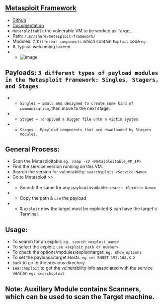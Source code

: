## [Metasploit Framework](https://www.metasploit.com/)
- [Github](https://github.com/rapid7/metasploit-framework)
- [Documentation](https://docs.metasploit.com/)
- `Metasploitable` the vulnerable VM to be worked as Target.
- Path: `/usr/share/metasploit-framework/`
- Modules: `7 Different components` which contain `Exploit` code `eg. `
- A Typical welcoming screen:
- - ![image](https://github.com/IOxCyber/ZtoM_Bootcamp/assets/40174034/dce257d7-95e0-4748-b4c0-06dd8262ce3f)

## Payloads: `3 different types of payload modules in the Metasploit Framework: Singles, Stagers, and Stages`
- - `Singles − Small and designed to create some kind of communication`, then move to the next stage.
- - `Staged − To upload a bigger file onto a victim system.`
- - `Stages − Ppayload components that are downloaded by Stagers modules.`
 
## General Process:
- Scan the Metasploitable `eg. nmap -sV <Metasploitable_VM_IP>`
- Find the service version running on this VM.
- Search the version for vulnerability: `searchsploit <Service-Name>`
- Go to Metasploit >>
- - Search the same for any payload available: `search <Service-Name>`
- - Copy the path & `use` the payload
- - & `exploit` now the target must be exploited & can have the target's Terminal.

## Usage:
- To search for an exploit: `eg. search <exploit_name>`
- To select the exploit: `use <exploit_path or number>`
- To check the options/modules/exploit/target: `eg. show options`
- To set the payloads/target Hosts: `eg set RHOST 192.168.X.X`
- `back` to go to the previous directory
- `searchsploit` to get the vulnerability info associated with the service version `eg: searchsploit`

## Note: Auxillary Module contains Scanners, which can be used to scan the Target machine.

